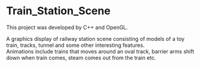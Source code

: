 # Train_Station_Scene
This project was developed by C++ and OpenGL.

A graphics display of railway station scene consisting of models of a toy train, tracks, tunnel and some other interesting features.  
Animations include trains that moves around an oval track, barrier arms shift down when train comes, steam comes out from the train etc.
